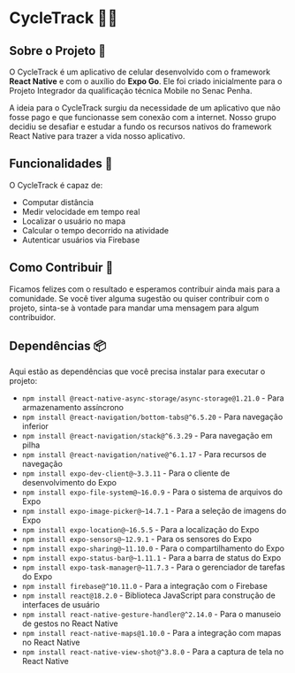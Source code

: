 # CycleTrack 🚴‍♀️

## Sobre o Projeto 📖

O CycleTrack é um aplicativo de celular desenvolvido com o framework **React Native** e com o auxílio do **Expo Go**. Ele foi criado inicialmente para o Projeto Integrador da qualificação técnica Mobile no Senac Penha.

A ideia para o CycleTrack surgiu da necessidade de um aplicativo que não fosse pago e que funcionasse sem conexão com a internet. Nosso grupo decidiu se desafiar e estudar a fundo os recursos nativos do framework React Native para trazer a vida nosso aplicativo.

## Funcionalidades 🚀

O CycleTrack é capaz de:

- Computar distância
- Medir velocidade em tempo real
- Localizar o usuário no mapa
- Calcular o tempo decorrido na atividade
- Autenticar usuários via Firebase

## Como Contribuir 🤝

Ficamos felizes com o resultado e esperamos contribuir ainda mais para a comunidade. Se você tiver alguma sugestão ou quiser contribuir com o projeto, sinta-se à vontade para mandar uma mensagem para algum contribuidor.

## Dependências 📦

Aqui estão as dependências que você precisa instalar para executar o projeto:

- `npm install @react-native-async-storage/async-storage@1.21.0` - Para armazenamento assíncrono
- `npm install @react-navigation/bottom-tabs@^6.5.20` - Para navegação inferior
- `npm install @react-navigation/stack@^6.3.29` - Para navegação em pilha
- `npm install @react-navigation/native@^6.1.17` - Para recursos de navegação
- `npm install expo-dev-client@~3.3.11` - Para o cliente de desenvolvimento do Expo
- `npm install expo-file-system@~16.0.9` - Para o sistema de arquivos do Expo
- `npm install expo-image-picker@~14.7.1` - Para a seleção de imagens do Expo
- `npm install expo-location@~16.5.5` - Para a localização do Expo
- `npm install expo-sensors@~12.9.1` - Para os sensores do Expo
- `npm install expo-sharing@~11.10.0` - Para o compartilhamento do Expo
- `npm install expo-status-bar@~1.11.1` - Para a barra de status do Expo
- `npm install expo-task-manager@~11.7.3` - Para o gerenciador de tarefas do Expo
- `npm install firebase@^10.11.0` - Para a integração com o Firebase
- `npm install react@18.2.0` - Biblioteca JavaScript para construção de interfaces de usuário
- `npm install react-native-gesture-handler@^2.14.0` - Para o manuseio de gestos no React Native
- `npm install react-native-maps@1.10.0` - Para a integração com mapas no React Native
- `npm install react-native-view-shot@^3.8.0` - Para a captura de tela no React Native

